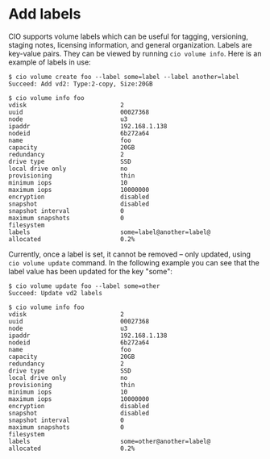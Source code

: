 # Add labels

CIO supports volume labels which can be useful for tagging, versioning, staging notes, licensing information, and general organization. Labels are key-value pairs. They can be viewed by running `cio volume info`. Here is an example of labels in use:

```
$ cio volume create foo --label some=label --label another=label
Succeed: Add vd2: Type:2-copy, Size:20GB

$ cio volume info foo
vdisk                          2
uuid                           00027368
node                           u3
ipaddr                         192.168.1.138
nodeid                         6b272a64
name                           foo
capacity                       20GB
redundancy                     2
drive type                     SSD
local drive only               no
provisioning                   thin
minimum iops                   10
maximum iops                   10000000
encryption                     disabled
snapshot                       disabled
snapshot interval              0
maximum snapshots              0
filesystem                     
labels                         some=label@another=label@
allocated                      0.2%
```

Currently, once a label is set, it cannot be removed – only updated, using `cio volume update` command. In the following example you can see that the label value has been updated for the key "some":

```
$ cio volume update foo --label some=other
Succeed: Update vd2 labels

$ cio volume info foo
vdisk                          2
uuid                           00027368
node                           u3
ipaddr                         192.168.1.138
nodeid                         6b272a64
name                           foo
capacity                       20GB
redundancy                     2
drive type                     SSD
local drive only               no
provisioning                   thin
minimum iops                   10
maximum iops                   10000000
encryption                     disabled
snapshot                       disabled
snapshot interval              0
maximum snapshots              0
filesystem                     
labels                         some=other@another=label@
allocated                      0.2%
```

